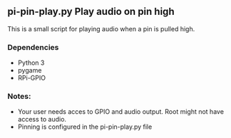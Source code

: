 ## pi-pin-play.py Play audio on pin high
This is a small script for playing audio when a pin is pulled high. 

### Dependencies
* Python 3
* pygame
* RPi-GPIO


### Notes:
* Your user needs acces to GPIO and audio output. Root might not have access to audio.
* Pinning is configured in the pi-pin-play.py file
